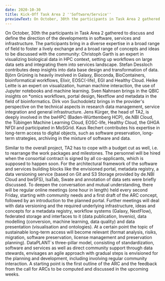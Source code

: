 ```yaml
---
date: 2020-10-30
title: Kick-Off Task Area 2 ''Software/Service''
previewText: On October, 30th the participants in Task Area 2 gathered to discuss and define the direction of the developments in software, services and infrastructure. The participants bring in a diverse expertise in a broad range of field to foster a lively exchange and a broad range of concepts and ideas to be discussed with the community.
---
```


On October, 30th the participants in Task Area 2 gathered to discuss and define the direction of the developments in software, services and infrastructure. The participants bring in a diverse expertise in a broad range of field to foster a lively exchange and a broad range of concepts and ideas to be discussed with the community: Christoph Garth is an expert in visualizing biological data in HPC context, setting up workflows on large data sets and integrating them into services landscape. Stefan Dessloch contributes deep insights into data base design and transformation of data. Björn Grüning is heavily involved in Galaxy, Bioconda, BioContainers, bioinformatical workflows, Elixir, EOSC(-life), EGI and Healthy Cloud. Heike Leitte is an expert on visualization, human machine interaction, the use of Jupyter notebooks and machine learning. Sven Nahnsen brings in the QBIC insights on *omics workflows, portal design, Nextflow and metadata in the field of bioinformatics. Dirk von Suchodoletz brings in the provider's perspective on the technical aspects in research data management, service integration and general infrastructure. Jens Kürger, the head of TA2, is deeply involved in the bwHPC (Baden-Württemberg HCP), de.NBI Cloud, the Tübingen Machine Learning Cloud, EOSC-life, Healthy Cloud, the GHGA NFDI and participated in MoSGrid. Kaus Rechert contributes his expertise in long-term access to digital objects, such as software preservation, long-term strategies, archiving in the mixture of software and data.

Similar to the overall project, TA2 has to cope with a budget cut as well, i.e. to rearrange the work packages and milestones. The personnel will be hired when the consortial contract is signed by all co-applicants, which is supposed to happen soon. For the architectural framework of the software and services building blocks like the envisioned portal, metadata registry, a data versioning service (based on Git and S3 Storage provided by de.NBI Cloud and bwSFS), IsaTab, Swate and annotation of data sets were briefly discussed. To deepen the conversation and mutual understanding, there will be regular online meetings (one hour in length) held every second Friday, starting with community needs and a first draft of the ARC concept, followed by an introduction to the planned portal. Further meetings will deal with data versioning and the required underlying infrastructure, ideas and concepts for a metadata registry, workflow systems (Galaxy, NextFlow), federated storage and interfaces to it (data publication, Invenio), data modelling (conversion, machine learning, data quality) and data presentation (visualisation and ontologies). At a certain point the topic of sustainable long-term access will become relevant (format analysis, risiks, migration, software preservation, license management and preservation planning). DataPLANT´s three-pillar model, consisting of standardization, software and services as well as direct community support through data stewards, envisages an agile approach with gradual steps is envisioned for the planning and development, including involving regular community interaction. A starting point is the first outline of the ARC and the feedback from the call for ARCs to be computed and discussed in the upcoming weeks.